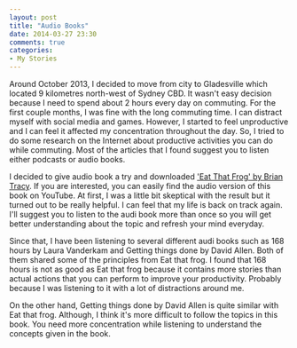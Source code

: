 ```yaml
---
layout: post
title: "Audio Books"
date: 2014-03-27 23:30
comments: true
categories: 
- My Stories
---
```


Around October 2013, I decided to move from city to Gladesville which located 9 kilometres north-west of Sydney CBD. It wasn't easy decision because I need to spend about 2 hours every day on commuting. For the first couple months, I was fine with the long commuting time. I can distract myself with social media and games. However, I started to feel unproductive and I can feel it affected my concentration throughout the day. So, I tried to do some research on the Internet about productive activities you can do while commuting. Most of the articles that I found suggest you to listen either podcasts or audio books. 

I decided to give audio book a try and downloaded ['Eat That Frog' by Brian Tracy](http://www.amazon.com/Eat-That-Frog-Great-Procrastinating/dp/1576754227). If you are interested, you can easily find the audio version of this book on YouTube. At first, I was a little bit skeptical with the result but it turned out to be really helpful. I can feel that my life is back on track again. I'll suggest you to listen to the audi book more than once so you will get better understanding about the topic and refresh your mind everyday. 

Since that, I have been listening to several different audi books such as 168 hours by Laura Vanderkam and Getting things done by David Allen. Both of them shared some of the principles from Eat that frog. I found that 168 hours is not as good as Eat that frog because it contains more stories than actual actions that you can perform to improve your productivity. Probably because I was listening to it with a lot of distractions around me.

On the other hand, Getting things done by David Allen is quite similar with Eat that frog. Although, I think it's more difficult to follow the topics in this book. You need more concentration while listening to understand the concepts given in the book.
